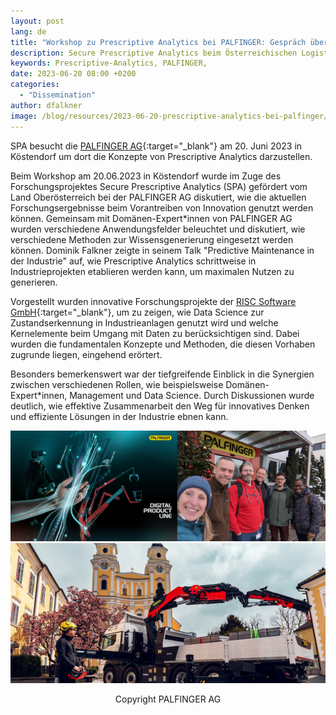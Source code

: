```yaml
---
layout: post
lang: de
title: "Workshop zu Prescriptive Analytics bei PALFINGER: Gespräch über Innovation und Kollaboration"
description: Secure Prescriptive Analytics beim Österreichischen Logistiktag
keywords: Prescriptive-Analytics, PALFINGER, 
date: 2023-06-20 08:00 +0200
categories:
  - "Dissemination"
author: dfalkner
image: /blog/resources/2023-06-20-prescriptive-analytics-bei-palfinger/2023-06-20-banner_16x9.jpg
---
```


SPA besucht die [PALFINGER AG][PALFINGER]{:target="_blank"} am 20. Juni 2023 in Köstendorf um dort die Konzepte von Prescriptive Analytics darzustellen.

<!--more-->
Beim Workshop am 20.06.2023 in Köstendorf wurde im Zuge des Forschungsprojektes Secure Prescriptive Analytics (SPA) gefördert vom Land Oberösterreich bei der PALFINGER AG diskutiert, wie die aktuellen Forschungsergebnisse beim Vorantreiben von Innovation genutzt werden können. Gemeinsam mit Domänen-Expert*innen von PALFINGER AG wurden verschiedene Anwendungsfelder beleuchtet und diskutiert, wie verschiedene Methoden zur Wissensgenerierung eingesetzt werden können. Dominik Falkner zeigte in seinem Talk "Predictive Maintenance in der Industrie" auf, wie Prescriptive Analytics schrittweise in Industrieprojekten etablieren werden kann, um maximalen Nutzen zu generieren.

Vorgestellt wurden innovative Forschungsprojekte der [RISC Software GmbH][RISC]{:target="_blank"}, um zu zeigen, wie Data Science zur Zustandserkennung in Industrieanlagen genutzt wird und welche Kernelemente beim Umgang mit Daten zu berücksichtigen sind. Dabei wurden die fundamentalen Konzepte und Methoden, die diesen Vorhaben zugrunde liegen, eingehend erörtert.

Besonders bemerkenswert war der tiefgreifende Einblick in die Synergien zwischen verschiedenen Rollen, wie beispielsweise Domänen-Expert*innen, Management und Data Science. Durch Diskussionen wurde deutlich, wie effektive Zusammenarbeit den Weg für innovatives Denken und effiziente Lösungen in der Industrie ebnen kann.

![Teil der Abteilung "Digitale Produkt Linie" der PALFINGER AG mit dem Team der RISC Software GmbH](/blog/resources/2023-06-20-prescriptive-analytics-bei-palfinger/additional_photos.jpg)
![Ferngesteuerter PALFINGER AG Kran im Einsatz](/blog/resources/2023-06-20-prescriptive-analytics-bei-palfinger/2023-06-20-banner.jpg)
<center>Copyright PALFINGER AG</center>

[RISC]: https://www.risc-software.at
[PALFINGER]: https://www.palfinger.com/de-at